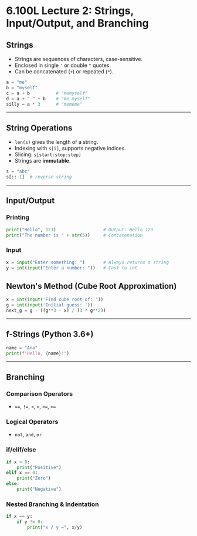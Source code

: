 # 6.100L Lecture 2: Strings, Input/Output, and Branching

## Strings
- Strings are sequences of characters, case-sensitive.
- Enclosed in single `'` or double `"` quotes.
- Can be concatenated (`+`) or repeated (`*`).

```python
a = "me"
b = "myself"
c = a + b          # "memyself"
d = a + " " + b    # "me myself"
silly = a * 3      # "mememe"
```
---

## String Operations
- `len(s)` gives the length of a string.
- Indexing with `s[i]`, supports negative indices.
- Slicing: `s[start:stop:step]`
- Strings are **immutable**.

```python
s = "abc"
s[::-1]  # reverse string
```

---

## Input/Output
### Printing
```python
print("Hello", 123)                  # Output: Hello 123
print("The number is " + str(5))     # Concatenation
```

### Input
```python
x = input("Enter something: ")       # Always returns a string
y = int(input("Enter a number: "))   # Cast to int
```

## Newton's Method (Cube Root Approximation)
```python
x = int(input('Find cube root of: '))
g = int(input('Initial guess: '))
next_g = g - ((g**3 - x) / (3 * g**2))
```

---

## f-Strings (Python 3.6+)
```python
name = "Ana"
print(f"Hello, {name}!")
```

---

## Branching
### Comparison Operators
- `==`, `!=`, `<`, `>`, `<=`, `>=`

### Logical Operators
- `not`, `and`, `or`

### if/elif/else
```python
if x > 0:
    print("Positive")
elif x == 0:
    print("Zero")
else:
    print("Negative")
```

### Nested Branching & Indentation
```python
if x == y:
    if y != 0:
        print("x / y =", x/y)
```
